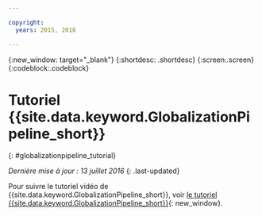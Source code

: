 ```yaml
---

copyright:
  years: 2015, 2016

---
```


{:new_window: target="_blank"}
{:shortdesc: .shortdesc}
{:screen:.screen}
{:codeblock:.codeblock}

# Tutoriel {{site.data.keyword.GlobalizationPipeline_short}}
{: #globalizationpipeline_tutorial}

*Dernière mise à jour : 13 juillet 2016*
{: .last-updated}

Pour suivre le tutoriel vidéo de {{site.data.keyword.GlobalizationPipeline_short}}, voir [le tutoriel {{site.data.keyword.GlobalizationPipeline_short}}](https://www.youtube.com/watch?v=r_w7IvPNtH0){: new_window}.

